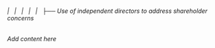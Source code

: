 ###### |   |   |   |   |   ├── Use of independent directors to address shareholder concerns

*Add content here*